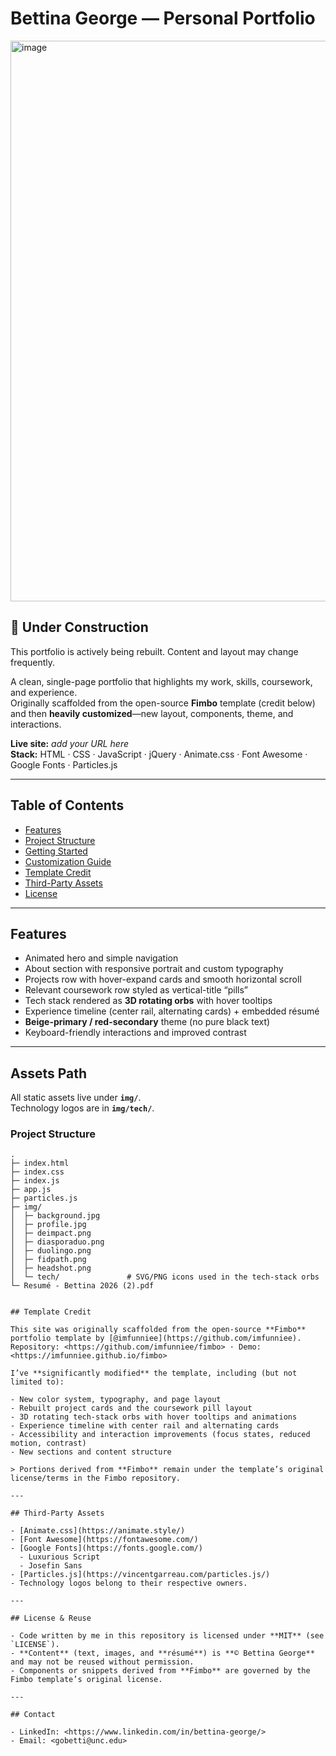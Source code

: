 # Bettina George — Personal Portfolio
<img width="1187" height="897" alt="image" src="https://github.com/user-attachments/assets/dcf50823-2e2c-4927-9872-f2f31d0dbf8d" />

## 🚧 Under Construction


This portfolio is actively being rebuilt. Content and layout may change frequently.

A clean, single-page portfolio that highlights my work, skills, coursework, and experience.  
Originally scaffolded from the open-source **Fimbo** template (credit below) and then **heavily customized**—new layout, components, theme, and interactions.

**Live site:** _add your URL here_  
**Stack:** HTML · CSS · JavaScript · jQuery · Animate.css · Font Awesome · Google Fonts · Particles.js

---

## Table of Contents

- [Features](#features)
- [Project Structure](#project-structure)
- [Getting Started](#getting-started)
- [Customization Guide](#customization-guide)
- [Template Credit](#template-credit)
- [Third-Party Assets](#third-party-assets)
- [License](#license)

---

## Features

- Animated hero and simple navigation
- About section with responsive portrait and custom typography
- Projects row with hover-expand cards and smooth horizontal scroll
- Relevant coursework row styled as vertical-title “pills”
- Tech stack rendered as **3D rotating orbs** with hover tooltips
- Experience timeline (center rail, alternating cards) + embedded résumé
- **Beige-primary / red-secondary** theme (no pure black text)
- Keyboard-friendly interactions and improved contrast

---

## Assets Path

All static assets live under **`img/`**.  
Technology logos are in **`img/tech/`**.

### Project Structure

```text
.
├─ index.html
├─ index.css
├─ index.js
├─ app.js
├─ particles.js
├─ img/
│  ├─ background.jpg
│  ├─ profile.jpg
│  ├─ deimpact.png
│  ├─ diasporaduo.png
│  ├─ duolingo.png
│  ├─ fidpath.png
│  ├─ headshot.png
│  └─ tech/               # SVG/PNG icons used in the tech-stack orbs
└─ Resumé - Bettina 2026 (2).pdf


## Template Credit

This site was originally scaffolded from the open-source **Fimbo** portfolio template by [@imfunniee](https://github.com/imfunniee).
Repository: <https://github.com/imfunniee/fimbo> · Demo: <https://imfunniee.github.io/fimbo>

I’ve **significantly modified** the template, including (but not limited to):

- New color system, typography, and page layout
- Rebuilt project cards and the coursework pill layout
- 3D rotating tech-stack orbs with hover tooltips and animations
- Experience timeline with center rail and alternating cards
- Accessibility and interaction improvements (focus states, reduced motion, contrast)
- New sections and content structure

> Portions derived from **Fimbo** remain under the template’s original license/terms in the Fimbo repository.

---

## Third-Party Assets

- [Animate.css](https://animate.style/)
- [Font Awesome](https://fontawesome.com/)
- [Google Fonts](https://fonts.google.com/)
  - Luxurious Script
  - Josefin Sans
- [Particles.js](https://vincentgarreau.com/particles.js/)
- Technology logos belong to their respective owners.

---

## License & Reuse

- Code written by me in this repository is licensed under **MIT** (see `LICENSE`).
- **Content** (text, images, and **résumé**) is **© Bettina George** and may not be reused without permission.
- Components or snippets derived from **Fimbo** are governed by the Fimbo template’s original license.

---

## Contact

- LinkedIn: <https://www.linkedin.com/in/bettina-george/>
- Email: <gobetti@unc.edu>

```
